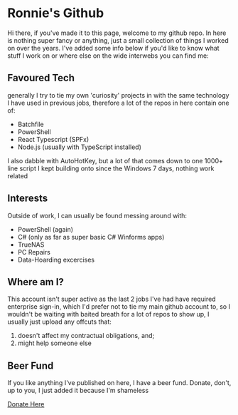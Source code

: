 # Ronnie's Github

Hi there, if you've made it to this page, welcome to my github repo. In here is nothing super fancy or anything, just a small collection of things I worked on over the years. I've added some info below if you'd like to know what stuff I work on or where else on the wide interwebs you can find me:

## Favoured Tech
generally I try to tie my own 'curiosity' projects in with the same technology I have used in previous jobs, therefore a lot of the repos in here contain one of:
- Batchfile
- PowerShell
- React Typescript (SPFx)
- Node.js (usually with TypeScript installed)

I also dabble with AutoHotKey, but a lot of that comes down to one 1000+ line script I kept building onto since the Windows 7 days, nothing work related

## Interests
Outside of work, I can usually be found messing around with:
- PowerShell (again)
- C# (only as far as super basic C# Winforms apps)
- TrueNAS
- PC Repairs
- Data-Hoarding excercises

## Where am I?
This account isn't super active as the last 2 jobs I've had have required enterprise sign-in, which I'd prefer not to tie my main github account to, so I wouldn't be waiting with baited breath for a lot of repos to show up, I usually just upload any offcuts that:
1. doesn't affect my contractual obligations, and;
2. might help someone else

## Beer Fund
If you like anything I've published on here, I have a beer fund. Donate, don't, up to you, I just added it because I'm shameless

[Donate Here](https://www.paypal.com/donate/?business=W7J42EFE4AW88&no_recurring=0&item_name=Beer+Fund&currency_code=AUD)


<!--
**digi-ron/digi-ron** is a ✨ _special_ ✨ repository because its `README.md` (this file) appears on your GitHub profile.

Here are some ideas to get you started:

- 🔭 I’m currently working on ...
- 🌱 I’m currently learning ...
- 👯 I’m looking to collaborate on ...
- 🤔 I’m looking for help with ...
- 💬 Ask me about ...
- 📫 How to reach me: ...
- 😄 Pronouns: ...
- ⚡ Fun fact: ...
-->

